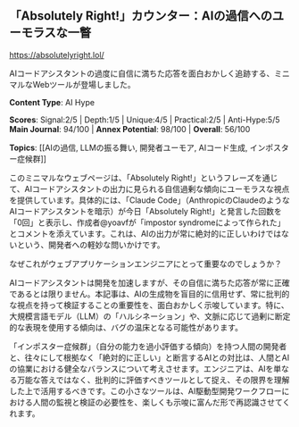 ## 「Absolutely Right!」カウンター：AIの過信へのユーモラスな一瞥

https://absolutelyright.lol/

AIコードアシスタントの過度に自信に満ちた応答を面白おかしく追跡する、ミニマルなWebツールが登場しました。

**Content Type**: AI Hype

**Scores**: Signal:2/5 | Depth:1/5 | Unique:4/5 | Practical:2/5 | Anti-Hype:5/5
**Main Journal**: 94/100 | **Annex Potential**: 98/100 | **Overall**: 56/100

**Topics**: [[AIの過信, LLMの振る舞い, 開発者ユーモア, AIコード生成, インポスター症候群]]

このミニマルなウェブページは、「Absolutely Right!」というフレーズを通じて、AIコードアシスタントの出力に見られる自信過剰な傾向にユーモラスな視点を提供しています。具体的には、「Claude Code」（AnthropicのClaudeのようなAIコードアシスタントを暗示）が今日「Absolutely Right!」と発言した回数を「0回」と表示し、作成者@yoavfが「impostor syndromeによって作られた」とコメントを添えています。これは、AIの出力が常に絶対的に正しいわけではないという、開発者への軽妙な問いかけです。

なぜこれがウェブアプリケーションエンジニアにとって重要なのでしょうか？

AIコードアシスタントは開発を加速しますが、その自信に満ちた応答が常に正確であるとは限りません。本記事は、AIの生成物を盲目的に信用せず、常に批判的な視点を持って検証することの重要性を、面白おかしく示唆しています。特に、大規模言語モデル（LLM）の「ハルシネーション」や、文脈に応じて過剰に断定的な表現を使用する傾向は、バグの温床となる可能性があります。

「インポスター症候群」（自分の能力を過小評価する傾向）を持つ人間の開発者と、往々にして根拠なく「絶対的に正しい」と断言するAIとの対比は、人間とAIの協業における健全なバランスについて考えさせます。エンジニアは、AIを単なる万能な答えではなく、批判的に評価すべきツールとして捉え、その限界を理解した上で活用するべきです。この小さなツールは、AI駆動型開発ワークフローにおける人間の監視と検証の必要性を、楽しくも示唆に富んだ形で再認識させてくれます。